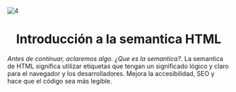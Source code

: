 ![4](https://github.com/user-attachments/assets/c3ce67c9-e43a-4e4d-bc31-669258367b8d)

<h1 align="center">Introducción a la semantica HTML</h1>

<p><em>Antes de continuar, aclaremos algo. ¿Que es la semantica?</em>. La semantica de HTML significa utilizar etiquetas que tengan un significado lógico y claro para el navegador y los desarrolladores. Mejora la accesibilidad, SEO y hace que el código sea más legible.</p>
